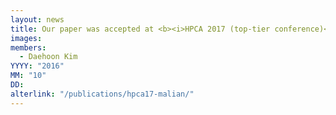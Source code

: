 ```yaml
---
layout: news
title: Our paper was accepted at <b><i>HPCA 2017 (top-tier conference)</i></b>.
images:
members:
  - Daehoon Kim
YYYY: "2016"
MM: "10"
DD: 
alterlink: "/publications/hpca17-malian/"
---
```


